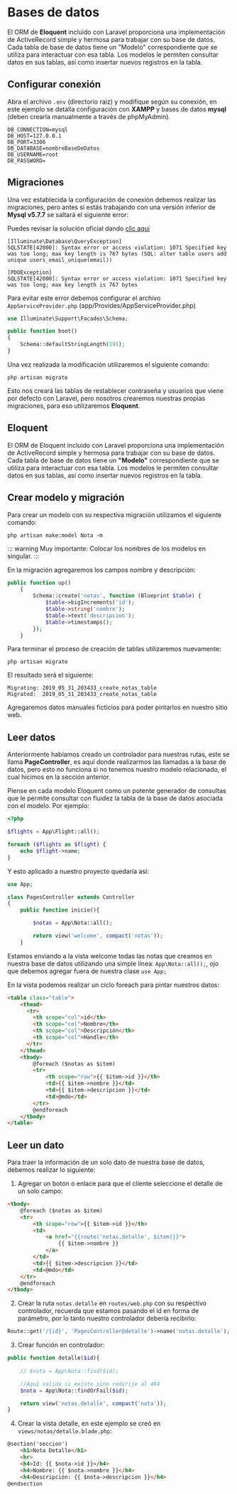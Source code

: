 # Bases de datos

El ORM de **Eloquent** incluido con Laravel proporciona una implementación de ActiveRecord simple y hermosa para trabajar con su base de datos. Cada tabla de base de datos tiene un "Modelo" correspondiente que se utiliza para interactuar con esa tabla. Los modelos le permiten consultar datos en sus tablas, así como insertar nuevos registros en la tabla.

## Configurar conexión

Abra el archivo `.env` (directorio raiz) y modifique según su conexión, en este ejemplo se detalla configuración con **XAMPP** y bases de datos **mysql** (deben crearla manualmente a través de phpMyAdmin).

```
DB_CONNECTION=mysql
DB_HOST=127.0.0.1
DB_PORT=3306
DB_DATABASE=nombreBaseDeDatos
DB_USERNAME=root
DB_PASSWORD=
```

## Migraciones

Una vez establecida la configuración de conexión debemos realizar las migraciones, pero antes si estás trabajando con una versión inferior de **Mysql v5.7.7** se saltará el siguiente error:

Puedes revisar la solución oficial dando [clic aquí](https://laravel-news.com/laravel-5-4-key-too-long-error)

```
[Illuminate\Database\QueryException]
SQLSTATE[42000]: Syntax error or access violation: 1071 Specified key was too long; max key length is 767 bytes (SQL: alter table users add unique users_email_unique(email))

[PDOException]
SQLSTATE[42000]: Syntax error or access violation: 1071 Specified key was too long; max key length is 767 bytes
```

Para evitar este error debemos configurar el archivo `AppServiceProvider.php` (app/Provides/AppServiceProvider.php)

```php
use Illuminate\Support\Facades\Schema;

public function boot()
{
    Schema::defaultStringLength(191);
}
```

Una vez realizada la modificación utilizaremos el siguiente comando:

```
php artisan migrate
```

Esto nos creará las tablas de restablecer contraseña y usuarios que viene por defecto con Laravel, pero nosotros crearemos nuestras propias migraciones, para eso utilizaremos **Eloquent**.

## Eloquent

El ORM de Eloquent incluido con Laravel proporciona una implementación de ActiveRecord simple y hermosa para trabajar con su base de datos. Cada tabla de base de datos tiene un **"Modelo"** correspondiente que se utiliza para interactuar con esa tabla. Los modelos le permiten consultar datos en sus tablas, así como insertar nuevos registros en la tabla.

## Crear modelo y migración

Para crear un modelo con su respectiva migración utilizamos el siguiente comando:

```
php artisan make:model Nota -m
```

::: warning Muy importante:
Colocar los nombres de los modelos en singular.
:::

En la migración agregaremos los campos nombre y descripción:

```php
public function up()
    {
        Schema::create('notas', function (Blueprint $table) {
            $table->bigIncrements('id');
            $table->string('nombre');
            $table->text('descripcion');
            $table->timestamps();
        });
    }
```

Para terminar el proceso de creación de tablas utilizaremos nuevamente:

```
php artisan migrate
```

El resultado será el siguiente:

```
Migrating: 2019_05_31_203433_create_notas_table
Migrated:  2019_05_31_203433_create_notas_table
```

Agregaremos datos manuales ficticios para poder pintarlos en nuestro sitio web.

## Leer datos

Anteriormente habíamos creado un controlador para nuestras rutas, este se llama **PageController**, es aquí donde realizarmos las llamadas a la base de datos, pero esto no funciona si no tenemos nuestro modelo relacionado, el cual hicimos en la sección anterior.

Piense en cada modelo Eloquent como un potente generador de consultas que le permite consultar con fluidez la tabla de la base de datos asociada con el modelo. Por ejemplo:

```php
<?php

$flights = App\Flight::all();

foreach ($flights as $flight) {
    echo $flight->name;
}
```

Y esto aplicado a nuestro proyecto quedaría así:

```php
use App;

class PagesController extends Controller
{
    public function inicio(){

        $notas = App\Nota::all();

        return view('welcome', compact('notas'));
    }
```

Estamos enviando a la vista welcome todas las notas que creamos en nuestra base de datos utilizando una simple línea: `App\Nota::all();`, ojo que debemos agregar fuera de nuestra clase `use App;`

En la vista podemos realizar un ciclo foreach para pintar nuestros datos:

```html
<table class="table">
    <thead>
      <tr>
        <th scope="col">id</th>
        <th scope="col">Nombre</th>
        <th scope="col">Descripción</th>
        <th scope="col">Handle</th>
      </tr>
    </thead>
    <tbody>
        @foreach ($notas as $item)
        <tr>
            <th scope="row">{{ $item->id }}</th>
            <td>{{ $item->nombre }}</td>
            <td>{{ $item->descripcion }}</td>
            <td>@mdo</td>
        </tr>
        @endforeach
    </tbody>
</table>
```

## Leer un dato
Para traer la información de un solo dato de nuestra base de datos, debemos realizar lo siguiente:

1. Agregar un boton o enlace para que el cliente seleccione el detalle de un solo campo:
```html
<tbody>
    @foreach ($notas as $item)
    <tr>
        <th scope="row">{{ $item->id }}</th>
        <td>
            <a href="{{route('notas.detalle', $item)}}">
                {{ $item->nombre }}
            </a>
        </td>
        <td>{{ $item->descripcion }}</td>
        <td>@mdo</td>
    </tr>
    @endforeach
</tbody>
```

2. Crear la ruta `notas.detalle` en `routes/web.php` con su respectivo controlador, recuerda que estamos pasando el id en forma de parámetro, por lo tanto nuestro controlador debería recibirlo:
``` php
Route::get('/{id}', 'PagesController@detalle')->name('notas.detalle');
```

3. Crear función en controlador:
```php
public function detalle($id){
        
    // $nota = App\Nota::find($id);

    //Aquí valida si existe sino redirije al 404
    $nota = App\Nota::findOrFail($id);

    return view('notas.detalle', compact('nota'));
}
```

4. Crear la vista detalle, en este ejemplo se creó en `views/notas/detalle.blade.php`:
``` html
@section('seccion')
    <h1>Nota Detalle</h1>
    <hr>
    <h4>Id: {{ $nota->id }}</h4>
    <h4>Nombre: {{ $nota->nombre }}</h4>
    <h4>Descripción: {{ $nota->descripcion }}</h4>
@endsection
```
